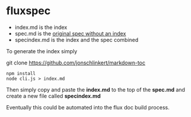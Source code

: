 # fluxspec

* index.md is the index
* spec.md is the
[original spec without an index](https://github.com/influxdata/flux/blob/master/docs/SPEC.md)
* specindex.md is the index and the spec combined

To generate the index simply

git clone https://github.com/jonschlinkert/markdown-toc

```
npm install
node cli.js > index.md
```

Then simply copy and paste the **index.md** to the top of the **spec.md**
and create a new file called **specindex.md**

Eventually this could be automated into the flux doc build process.
